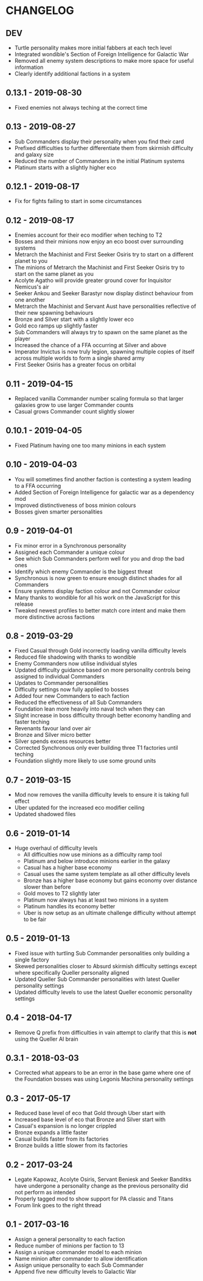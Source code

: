 # CHANGELOG

## DEV

 - Turtle personality makes more initial fabbers at each tech level
 - Integrated wondible's Section of Foreign Intelligence for Galactic War
 - Removed all enemy system descriptions to make more space for useful information
 - Clearly identify additional factions in a system

## 0.13.1 - 2019-08-30

 - Fixed enemies not always teching at the correct time

## 0.13 - 2019-08-27

 - Sub Commanders display their personality when you find their card
 - Prefixed difficulties to further differentiate them from skirmish difficulty and galaxy size
 - Reduced the number of Commanders in the initial Platinum systems
 - Platinum starts with a slightly higher eco

## 0.12.1 - 2019-08-17

 - Fix for fights failing to start in some circumstances

## 0.12 - 2019-08-17

 - Enemies account for their eco modifier when teching to T2
 - Bosses and their minions now enjoy an eco boost over surrounding systems
 - Metrarch the Machinist and First Seeker Osiris try to start on a different planet to you
 - The minions of Metrarch the Machinist and First Seeker Osiris try to start on the same planet as you
 - Acolyte Agatho will provide greater ground cover for Inquisitor Nemicus's air
 - Seeker Ankou and Seeker Barastyr now display distinct behaviour from one another
 - Metrarch the Machinist and Servant Aust have personalities reflective of their new spawning behaviours
 - Bronze and Silver start with a slightly lower eco
 - Gold eco ramps up slightly faster
 - Sub Commanders will always try to spawn on the same planet as the player
 - Increased the chance of a FFA occurring at Silver and above
 - Imperator Invictus is now truly legion, spawning multiple copies of itself across multiple worlds to form a single shared army
 - First Seeker Osiris has a greater focus on orbital

## 0.11 - 2019-04-15

 - Replaced vanilla Commander number scaling formula so that larger galaxies grow to use larger Commander counts
 - Casual grows Commander count slightly slower

## 0.10.1 - 2019-04-05

 - Fixed Platinum having one too many minions in each system

## 0.10 - 2019-04-03

 - You will sometimes find another faction is contesting a system leading to a FFA occurring
 - Added Section of Foreign Intelligence for galactic war as a dependency mod
 - Improved distinctiveness of boss minion colours
 - Bosses given smarter personalities

## 0.9 - 2019-04-01

 - Fix minor error in a Synchronous personality
 - Assigned each Commander a unique colour
  - See which Sub Commanders perform well for you and drop the bad ones
  - Identify which enemy Commander is the biggest threat
 - Synchronous is now green to ensure enough distinct shades for all Commanders
 - Ensure systems display faction colour and not Commander colour
 - Many thanks to wondible for all his work on the JavaScript for this release
 - Tweaked newest profiles to better match core intent and make them more distinctive across factions

## 0.8 - 2019-03-29

 - Fixed Casual through Gold incorrectly loading vanilla difficulty levels
 - Reduced file shadowing with thanks to wondible
 - Enemy Commanders now utilise individual styles
 - Updated difficulty guidance based on more personality controls being assigned to individual Commanders
 - Updates to Commander personalities
 - Difficulty settings now fully applied to bosses
 - Added four new Commanders to each faction
 - Reduced the effectiveness of all Sub Commanders
 - Foundation lean more heavily into naval tech when they can
 - Slight increase in boss difficulty through better economy handling and faster teching
 - Revenants favour land over air
 - Bronze and Silver micro better
 - Silver spends excess resources better
 - Corrected Synchronous only ever building three T1 factories until teching
 - Foundation slightly more likely to use some ground units

## 0.7 - 2019-03-15

 - Mod now removes the vanilla difficulty levels to ensure it is taking full effect
 - Uber updated for the increased eco modifier ceiling
 - Updated shadowed files

## 0.6 - 2019-01-14

 - Huge overhaul of difficulty levels
   - All difficulties now use minions as a difficulty ramp tool
   - Platinum and below introduce minions earlier in the galaxy
   - Casual has a higher base economy
   - Casual uses the same system template as all other difficulty levels
   - Bronze has a higher base economy but gains economy over distance slower than before
   - Gold moves to T2 slightly later
   - Platinum now always has at least two minions in a system
   - Platinum handles its economy better
   - Uber is now setup as an ultimate challenge difficulty without attempt to be fair

## 0.5 - 2019-01-13

 - Fixed issue with turtling Sub Commander personalities only building a single factory
 - Skewed personalities closer to Absurd skirmish difficulty settings except where specifically Queller personality aligned
 - Updated Queller Sub Commander personalities with latest Queller personality settings
 - Updated difficulty levels to use the latest Queller economic personality settings

## 0.4 - 2018-04-17

 - Remove Q prefix from difficulties in vain attempt to clarify that this is **not** using the Queller AI brain

## 0.3.1 - 2018-03-03

 - Corrected what appears to be an error in the base game where one of the Foundation bosses was using Legonis Machina personality settings

## 0.3 - 2017-05-17

 - Reduced base level of eco that Gold through Uber start with
 - Increased base level of eco that Bronze and Silver start with
 - Casual's expansion is no longer crippled
 - Bronze expands a little faster
 - Casual builds faster from its factories
 - Bronze builds a little slower from its factories

## 0.2 - 2017-03-24

 - Legate Kapowaz, Acolyte Osiris, Servant Beniesk and Seeker Banditks have undergone a personality change as the previous personality did not perform as intended
 - Properly tagged mod to show support for PA classic and Titans
 - Forum link goes to the right thread

## 0.1 - 2017-03-16

 - Assign a general personality to each faction
 - Reduce number of minions per faction to 13
 - Assign a unique commander model to each minion
 - Name minion after commander to allow identification
 - Assign unique personality to each Sub Commander
 - Append five new difficulty levels to Galactic War